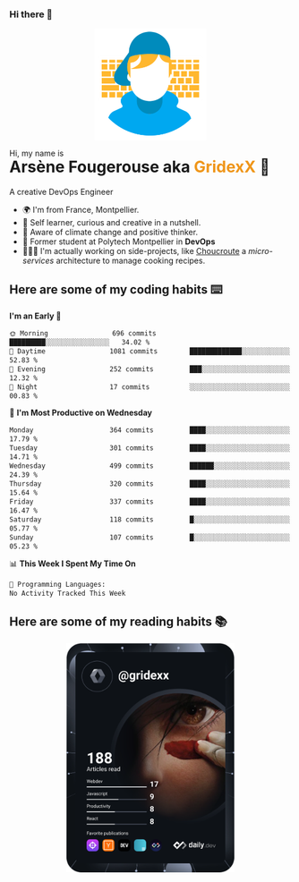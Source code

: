 ### Hi there 👋

<!--
**GridexX/gridexx** is a ✨ _special_ ✨ repository because its `README.md` (this file) appears on your GitHub profile.

Here are some ideas to get you started:

- 🔭 I’m currently working on ...
- 🌱 I’m currently learning ...
- 👯 I’m looking to collaborate on ...
- 🤔 I’m looking for help with ...
- 💬 Ask me about ...
- 📫 How to reach me: ...
- 😄 Pronouns: ...
- ⚡ Fun fact: ...
-->


<!-- Header -->
<div align="center">
  <img align="center" src="./images/user_profile.png" width="200">
</div>
<p>Hi, my name is</p> 
<h1 style="margin-top:-15px">Arsène Fougerouse aka <span style="color:#ef961a">GridexX</span> 👋</h1>

A creative DevOps Engineer

- 🌍 I'm from France, Montpellier.
- 🎨 Self learner, curious and creative in a nutshell. 
- 🌱 Aware of climate change and positive thinker.
- 📕 Former student at Polytech Montpellier in **DevOps**
- 👨🏻‍💻 I'm actually working on side-projects, like [Choucroute](https://github.com/houcroute-orga) a *micro-services* architecture to manage cooking recipes.


## Here are some of my coding habits ⌨️

<!-- Add a section about tech and Ops stack
  Like this one : https://github.com/Xanthus58#-tech-stack
-->
<!--START_SECTION:waka-->
**I'm an Early 🐤** 

```text
🌞 Morning                696 commits         █████████░░░░░░░░░░░░░░░░   34.02 % 
🌆 Daytime                1081 commits        █████████████░░░░░░░░░░░░   52.83 % 
🌃 Evening                252 commits         ███░░░░░░░░░░░░░░░░░░░░░░   12.32 % 
🌙 Night                  17 commits          ░░░░░░░░░░░░░░░░░░░░░░░░░   00.83 % 
```
📅 **I'm Most Productive on Wednesday** 

```text
Monday                   364 commits         ████░░░░░░░░░░░░░░░░░░░░░   17.79 % 
Tuesday                  301 commits         ████░░░░░░░░░░░░░░░░░░░░░   14.71 % 
Wednesday                499 commits         ██████░░░░░░░░░░░░░░░░░░░   24.39 % 
Thursday                 320 commits         ████░░░░░░░░░░░░░░░░░░░░░   15.64 % 
Friday                   337 commits         ████░░░░░░░░░░░░░░░░░░░░░   16.47 % 
Saturday                 118 commits         █░░░░░░░░░░░░░░░░░░░░░░░░   05.77 % 
Sunday                   107 commits         █░░░░░░░░░░░░░░░░░░░░░░░░   05.23 % 
```


📊 **This Week I Spent My Time On** 

```text
💬 Programming Languages: 
No Activity Tracked This Week
```


<!--END_SECTION:waka-->

## Here are some of my reading habits 📚
<div  align="center">
  <img src="./images/devcard.svg" width="300">
</div>
